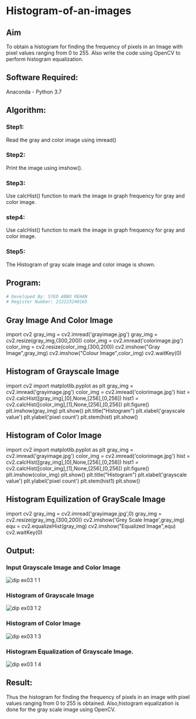 # Histogram-of-an-images
## Aim
To obtain a histogram for finding the frequency of pixels in an Image with pixel values ranging from 0 to 255. Also write the code using OpenCV to perform histogram equalization.

## Software Required:
Anaconda - Python 3.7

## Algorithm:
### Step1:
Read the gray and color image using imread()

### Step2:
Print the image using imshow().

### Step3:
Use calcHist() function to mark the image in graph frequency for gray and color image.

### step4:
Use calcHist() function to mark the image in graph frequency for gray and color image.

### Step5:
The Histogram of gray scale image and color image is shown.

## Program:
```python
# Developed By: SYED ABBU REHAN
# Register Number: 212223240165
```

## Gray Image And Color Image
import cv2
gray_img = cv2.imread('grayimage.jpg')
gray_img = cv2.resize(gray_img,(300,200))
color_img = cv2.imread('colorimage.jpg')
color_img = cv2.resize(color_img,(300,200))
cv2.imshow("Gray Image",gray_img)
cv2.imshow("Colour Image",color_img)
cv2.waitKey(0)

## Histogram of Grayscale Image
import cv2
import matplotlib.pyplot as plt
gray_img = cv2.imread('grayimage.jpg')
color_img = cv2.imread('colorimage.jpg')
hist = cv2.calcHist([gray_img],[0],None,[256],[0,256])
hist1 = cv2.calcHist([color_img],[1],None,[256],[0,256])
plt.figure()
plt.imshow(gray_img)
plt.show()
plt.title("Histogram")
plt.xlabel('grayscale value')
plt.ylabel('pixel count')
plt.stem(hist)
plt.show()

## Histogram of Color Image
import cv2
import matplotlib.pyplot as plt
gray_img = cv2.imread('grayimage.jpg')
color_img = cv2.imread('colorimage.jpg')
hist = cv2.calcHist([gray_img],[0],None,[256],[0,256])
hist1 = cv2.calcHist([color_img],[1],None,[256],[0,256])
plt.figure()
plt.imshow(color_img)
plt.show()
plt.title("Histogram")
plt.xlabel('grayscale value')
plt.ylabel('pixel count')
plt.stem(hist1)
plt.show()

## Histogram Equilization of GrayScale Image
import cv2
gray_img = cv2.imread('grayimage.jpg',0)
gray_img = cv2.resize(gray_img,(300,200))
cv2.imshow('Grey Scale Image',gray_img)
equ = cv2.equalizeHist(gray_img)
cv2.imshow("Equalized Image",equ)
cv2.waitKey(0)

## Output:
### Input Grayscale Image and Color Image
![dip ex03 1 1](https://github.com/Abburehan/Histogram-of-an-images/assets/138849336/d9e56a66-5ee1-4f04-805c-04b38dd1c51e)
### Histogram of Grayscale Image
![dip ex03 1 2](https://github.com/Abburehan/Histogram-of-an-images/assets/138849336/e735b7d9-0e36-4def-8dde-64b627ccb1f5)
### Histogram of Color Image
![dip ex03 1 3](https://github.com/Abburehan/Histogram-of-an-images/assets/138849336/8d7279a3-8510-4705-8331-6cac23096f9f)
### Histogram Equalization of Grayscale Image.
![dip ex03 1 4](https://github.com/Abburehan/Histogram-of-an-images/assets/138849336/f67a46a7-92f3-4bdb-b453-d1f78e55f9b8)
## Result: 
Thus the histogram for finding the frequency of pixels in an image with pixel values ranging from 0 to 255 is obtained. Also,histogram equalization is done for the gray scale image using OpenCV.
